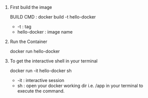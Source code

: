 1. First build the image

   BUILD CMD : docker build -t hello-docker

   - -t : tag
   - hello-docker : image name

2. Run the Container

   docker run hello-docker

3. To get the interactive shell in your terminal

   docker run -it hello-docker sh

   - -it : interactive session
   - sh : open your docker working dir i.e. /app in your terminal to execute the command.
